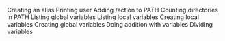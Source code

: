 Creating an alias
Printing user
Adding /action to PATH
Counting directories in PATH
Listing global variables
Listing local variables
Creating local variables
Creating global variables
Doing addition with variables
Dividing variables
